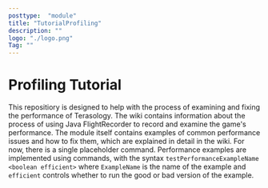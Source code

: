 ```yaml
---
posttype:  "module"  
title: "TutorialProfiling"
description: ""
logo: "./logo.png"
Tag: ""
---
```

# Profiling Tutorial

This repositiory is designed to help with the process of examining and fixing the performance of Terasology. The wiki contains information about the process of using Java FlightRecorder to record and examine the game's performance. The module itself contains examples of common performance issues and how to fix them, which are explained in detail in the wiki. For now, there is a single placeholder command. Performance examples are implemented using commands, with the syntax `testPerformanceExampleName <boolean efficient>` where `ExampleName` is the name of the example and `efficient` controls whether to run the good or bad version of the example.
